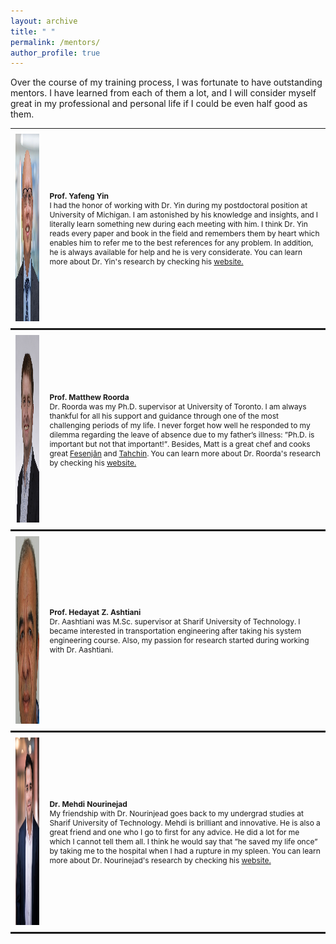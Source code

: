 ```yaml
---
layout: archive
title: " "
permalink: /mentors/
author_profile: true
---
```


Over the course of my training process, I was fortunate to have outstanding mentors. I have learned from each of them a lot, and I will consider myself great in my professional and personal life if I could be even half good as them.

<style>
table {
  border-collapse: collapse;
  width: 100%;
  border: 0px;
  font-size: 12px;
}

th, td {
  padding: 8px;
  text-align: left;
  border-bottom: 3px solid;
  border-right: 0px
}
</style>

<table>
<tbody>
  <tr>
    <td><img src="/images/yin-yafeng-portrait.jpg" height="300" width="300"></td>
    <td><strong> Prof. Yafeng Yin</strong><BR> I had the honor of working with Dr. Yin during my postdoctoral position at University of Michigan. I am astonished by his knowledge and insights, and I literally learn something new during each meeting with him. I think Dr. Yin reads every paper and book in the field and remembers them by heart which enables him to refer me to the best references for any problem. In addition, he is always available for help and he is very considerate. You can learn more about Dr. Yin's research by checking his <a href="https://limos.engin.umich.edu/" target="_blank" rel="noopener noreferrer"> website.</a></td>
  </tr>
  <tr>
    <td><img src="/images/Roorda-portrait.jpg" height="300" width="300"></td>
    <td><strong> Prof. Matthew Roorda</strong><BR> Dr. Roorda was my Ph.D. supervisor at University of Toronto. I am always thankful for all his support and guidance through one of the most challenging periods of my life. I never forget how well he responded to my dilemma regarding the leave of absence due to my father’s illness: ”Ph.D. is important but not that important!”. Besides, Matt is a great chef and cooks great <a href="https://en.wikipedia.org/wiki/Fesenj%C4%81n" target="_blank" rel="noopener noreferrer"> Fesenjān</a> and <a href="https://en.wikipedia.org/wiki/Tahchin" target="_blank" rel="noopener noreferrer"> Tahchin</a>. You can learn more about Dr. Roorda's research by checking his <a href="https://civmin.utoronto.ca/home/about-us/directory/professors/matthew-roorda/" target="_blank" rel="noopener noreferrer"> website.</a></td>
  </tr>
  <tr>
    <td><img src="/images/Aashtiani.JPG" height="300" width="300"></td>
    <td><strong> Prof. Hedayat Z. Ashtiani</strong><BR> Dr. Aashtiani was M.Sc. supervisor at Sharif University of Technology. I became interested in transportation engineering after taking his system engineering course. Also, my passion for research started during working with Dr. Aashtiani.</td>
  </tr>
  <tr>
    <td><img src="/images/Mehdi.jpg" height="300" width="300"></td>
    <td><strong> Dr. Mehdi Nourinejad</strong><BR> My friendship with Dr. Nourinjead goes back to my undergrad studies at Sharif University of Technology. Mehdi is brilliant and innovative. He is also a great friend and one who I go to first for any advice. He did a lot for me which I cannot tell them all. I think he would say that ”he saved my life once” by taking me to the hospital when I had a rupture in my spleen. You can learn more about Dr. Nourinejad's research by checking his <a href="https://nourinejad.me/" target="_blank" rel="noopener noreferrer"> website.</a></td>
  </tr>
</tbody>
</table>
